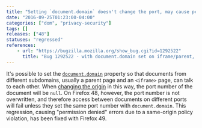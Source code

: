 ```yaml
---
title: "Setting `document.domain` doesn't change the port, may cause permission errors"
date: "2016-09-25T01:23:00-04:00"
categories: ["dom", "privacy-security"]
tags: []
releases: ["48"]
statuses: "regressed"
references:
    - url: "https://bugzilla.mozilla.org/show_bug.cgi?id=1292522"
      title: "Bug 1292522 - with document.domain set on iframe/parent, permission denied on property-access across frame/parent when coming from different ports"
---
```

It's possible to set the [`document.domain`](https://developer.mozilla.org/docs/Web/API/Document/domain) property so that documents from different subdomains, usually a parent page and an `<iframe>` page, can talk to each other. When [changing the origin](https://developer.mozilla.org/docs/Web/Security/Same-origin_policy#Changing_origin) in this way, the port number of the document will be `null`. On Firefox 48, however, the port number is not overwritten, and therefore access between documents on different ports will fail unless they set the same port number with `document.domain`. This regression, causing "permission denied" errors due to a same-origin policy violation, has been fixed with Firefox 49.
